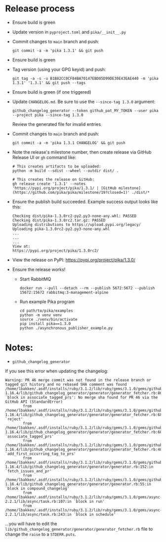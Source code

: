 # Release process

* Ensure build is green
* Update version in `pyproject.toml` and `pika/__init__.py`
* Commit changes to `main` branch and push:
    ```
    git commit -a -m 'pika 1.3.1' && git push
    ```
* Ensure build is green
* Tag version (using your GPG keyid) and push:
    ```
    git tag -a -s -u B1B82CC0CF84BA70147EBD05D99DE30E43EAE440 -m 'pika 1.3.1' '1.3.1' && git push --tags
    ```
* Ensure build is green (if one triggered)
* Update `CHANGELOG.md`. Be sure to use the `--since-tag 1.3.0` argument:
    ```
    github_changelog_generator --token github_pat_MY_TOKEN --user pika --project pika --since-tag 1.3.0
    ```
    Review the generated file for invalid entries
* Commit changes to `main` branch and push:
    ```
    git commit -a -m 'pika 1.3.1 CHANGELOG' && git push
    ```
* Note the release's milestone number, then create release via GitHub Release UI or `gh` command like:
    ```
    # This creates artifacts to be uploaded:
    python -m build --sdist --wheel --outdir dist/ .

    # This creates the release on GitHub:
    gh release create '1.3.1' --notes 'https://pypi.org/project/pika/1.3.1/ | [GitHub milestone](https://github.com/pika/pika/milestone/19?closed=1)' ./dist/*
    ```
* Ensure the publish build succeeded. Example success output looks like this:
    ```
    Checking dist/pika-1.3.0rc2-py2.py3-none-any.whl: PASSED
    Checking dist/pika-1.3.0rc2.tar.gz: PASSED
    Uploading distributions to https://upload.pypi.org/legacy/
    Uploading pika-1.3.0rc2-py2.py3-none-any.whl
    ...
    ...
    ...
    View at:
    https://pypi.org/project/pika/1.3.0rc2/
    ```

* View the release on PyPI: https://pypi.org/project/pika/1.3.0/
* Ensure the release works!
  * Start RabbitMQ
    ```
    docker run --pull --detach --rm --publish 5672:5672 --publish 15672:15672 rabbitmq:3-management-alpine
    ```
  * Run example Pika program
    ```
    cd path/to/pika/examples
    python -m venv venv
    source ./venv/bin/activate
    pip install pika==1.3.0
    python ./asynchronous_publisher_example.py
    ```

# Notes:

* `github_changelog_generator`

If you see this error when updating the changelog:

```
Warning: PR 46 merge commit was not found in the release branch or tagged git history and no rebased SHA comment was found
/home/lbakken/.asdf/installs/ruby/3.1.2/lib/ruby/gems/3.1.0/gems/github_changelog_generator-1.16.4/lib/github_changelog_generator/generator/generator_fetcher.rb:86:in `block in associate_tagged_prs': No merge sha found for PR 46 via the GitHub API (StandardError)
        from /home/lbakken/.asdf/installs/ruby/3.1.2/lib/ruby/gems/3.1.0/gems/github_changelog_generator-1.16.4/lib/github_changelog_generator/generator/generator_fetcher.rb:68:in `reject'
        from /home/lbakken/.asdf/installs/ruby/3.1.2/lib/ruby/gems/3.1.0/gems/github_changelog_generator-1.16.4/lib/github_changelog_generator/generator/generator_fetcher.rb:68:in `associate_tagged_prs'
        from /home/lbakken/.asdf/installs/ruby/3.1.2/lib/ruby/gems/3.1.0/gems/github_changelog_generator-1.16.4/lib/github_changelog_generator/generator/generator_fetcher.rb:48:in `add_first_occurring_tag_to_prs'
        from /home/lbakken/.asdf/installs/ruby/3.1.2/lib/ruby/gems/3.1.0/gems/github_changelog_generator-1.16.4/lib/github_changelog_generator/generator/generator.rb:152:in `fetch_issues_and_pr'
        from /home/lbakken/.asdf/installs/ruby/3.1.2/lib/ruby/gems/3.1.0/gems/github_changelog_generator-1.16.4/lib/github_changelog_generator/generator/generator.rb:55:in `block in compound_changelog'
        from /home/lbakken/.asdf/installs/ruby/3.1.2/lib/ruby/gems/3.1.0/gems/async-2.2.1/lib/async/task.rb:107:in `block in run'
        from /home/lbakken/.asdf/installs/ruby/3.1.2/lib/ruby/gems/3.1.0/gems/async-2.2.1/lib/async/task.rb:243:in `block in schedule'
```

...you will have to edit the `lib/github_changelog_generator/generator/generator_fetcher.rb` file to change the `raise` to a `STDERR.puts`.
